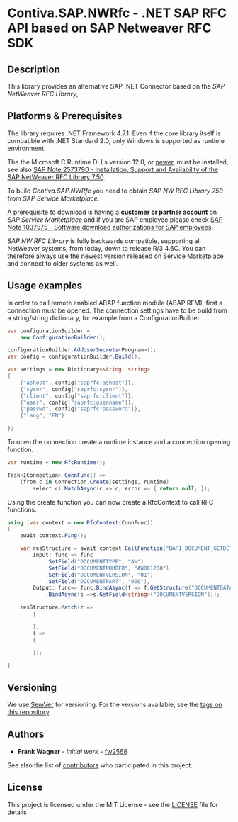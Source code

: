 # Contiva.SAP.NWRfc - .NET SAP RFC API based on SAP Netweaver RFC SDK
## Description

This library provides an alternative SAP .NET Connector based on the _SAP NetWeaver RFC Library_,


## Platforms & Prerequisites

The library requires .NET Framework 4.7.1. 
Even if the core library itself is compatible with .NET Standard 2.0, only Windows is supported as runtime environment.


The the Microsoft C Runtime DLLs version 12.0, or [newer](https://www.microsoft.com/en-US/download/details.aspx?id=40784), must be installed, see also [SAP Note 2573790 - Installation, Support and Availability of the SAP NetWeaver RFC Library 7.50](https://launchpad.support.sap.com/#/notes/2573790).

To build _Contiva.SAP.NWRfc_ you need to obtain _SAP NW RFC Library 750_ from _SAP Service Marketplace_.

A prerequisite to download is having a **customer or partner account** on _SAP Service Marketplace_ and if you
are SAP employee please check [SAP Note 1037575 - Software download authorizations for SAP employees](https://launchpad.support.sap.com/#/notes/1037575).

_SAP NW RFC Library_ is fully backwards compatible, supporting all NetWeaver systems, from today, down to release R/3 4.6C.
You can therefore always use the newest version released on Service Marketplace and connect to older systems as well.

## Usage examples

In order to call remote enabled ABAP function module (ABAP RFM), first a connection must be opened.
The connection settings have to be build from a string/string dictionary, for example from a ConfigurationBuilder.

```csharp
var configurationBuilder =
    new ConfigurationBuilder();

configurationBuilder.AddUserSecrets<Program>();
var config = configurationBuilder.Build();

var settings = new Dictionary<string, string>
{
    {"ashost", config["saprfc:ashost"]},
    {"sysnr", config["saprfc:sysnr"]},
    {"client", config["saprfc:client"]},
    {"user", config["saprfc:username"]},
    {"passwd", config["saprfc:password"]},
    {"lang", "EN"}

};
```

To open the connection create a runtime instance and a connection opening function.

```csharp
var runtime = new RfcRuntime();

Task<IConnection> ConnFunc() =>
    (from c in Connection.Create(settings, runtime)
        select c).MatchAsync(c => c, error => { return null; });
```

Using the create function you can now create a RfcContext to call RFC functions.

```csharp
using (var context = new RfcContext(ConnFunc))
{
    await context.Ping();

    var resStructure = await context.CallFunction("BAPI_DOCUMENT_GETDETAIL2",
        Input: func => func
            .SetField("DOCUMENTTYPE", "AW")
            .SetField("DOCUMENTNUMBER", "AW001200")
            .SetField("DOCUMENTVERSION", "01")
            .SetField("DOCUMENTPART", "000"),
        Output: func=> func.BindAsync(f => f.GetStructure("DOCUMENTDATA"))
            .BindAsync(s =>s.GetField<string>("DOCUMENTVERSION")));

    resStructure.Match(r =>
        {

        },
        l =>
        {

        });

}
  ```
## Versioning

We use [SemVer](http://semver.org/) for versioning. For the versions available, see the [tags on this repository](https://github.com/contiva/Contiva.SAP.NWRfc/tags). 

## Authors

* **Frank Wagner** - *Initial work* - [fw2568](https://github.com/fw2568)

See also the list of [contributors](https://github.com/contiva/Contiva.SAP.NWRfc/contributors) who participated in this project.


## License

This project is licensed under the MIT License - see the [LICENSE](LICENSE) file for details

